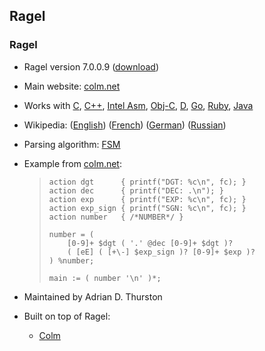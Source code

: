 ## Ragel ##

### Ragel ###

 *  Ragel version 7.0.0.9 ([download][])
 *  Main website: [colm.net][]
 *  Works with [C][], [C++][C 1], [Intel Asm][], [Obj-C][], [D][], [Go][], [Ruby][], [Java][]
 *  Wikipedia: ([English][]) ([French][]) ([German][]) ([Russian][])
 *  Parsing algorithm: [FSM][]
 *  Example from [colm.net][]:
    
    > ``````````
    > action dgt      { printf("DGT: %c\n", fc); }
    > action dec      { printf("DEC: .\n"); }
    > action exp      { printf("EXP: %c\n", fc); }
    > action exp_sign { printf("SGN: %c\n", fc); }
    > action number   { /*NUMBER*/ }
    > 
    > number = (
    >     [0-9]+ $dgt ( '.' @dec [0-9]+ $dgt )?
    >     ( [eE] ( [+\-] $exp_sign )? [0-9]+ $exp )?
    > ) %number;
    > 
    > main := ( number '\n' )*;
    > ``````````
 *  Maintained by Adrian D. Thurston
 *  Built on top of Ragel:
    
     *  [Colm][]


[download]: http://www.colm.net/files/ragel/ragel-7.0.0.9.tar.gz
[colm.net]: http://www.colm.net/open-source/ragel/
[C]: http://101companies.org/wiki/Language:C
[C 1]: http://101companies.org/wiki/Language:CPlusPlus
[Intel Asm]: https://en.wikipedia.org/wiki/x86_assembly_language
[Obj-C]: https://en.wikipedia.org/wiki/Objective-C
[D]: https://en.wikipedia.org/wiki/D_%28programming_language%29
[Go]: https://en.wikipedia.org/wiki/Go_%28programming_language%29
[Ruby]: https://en.wikipedia.org/wiki/Ruby_%28programming_language%29
[Java]: http://101companies.org/wiki/Language:Java
[English]: https://en.wikipedia.org/wiki/Ragel
[French]: https://fr.wikipedia.org/wiki/Ragel
[German]: https://de.wikipedia.org/wiki/Ragel
[Russian]: https://ru.wikipedia.org/wiki/Ragel
[FSM]: https://en.wikipedia.org/wiki/Finite-state_machine
[Colm]: http://www.colm.net/open-source/colm/